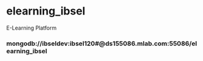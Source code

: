 # elearning_ibsel
E-Learning Platform

### mongodb://ibseldev:ibsel120#@ds155086.mlab.com:55086/elearning_ibsel
